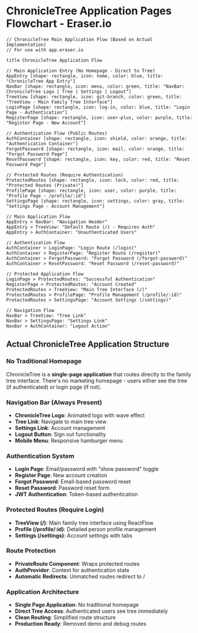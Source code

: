# ChronicleTree Application Pages Flowchart - Eraser.io

```
// ChronicleTree Main Application Flow (Based on Actual Implementation)
// For use with app.eraser.io

title ChronicleTree Application Flow

// Main Application Entry (No Homepage - Direct to Tree)
AppEntry [shape: rectangle, icon: home, color: blue, title: "ChronicleTree App Entry"]
NavBar [shape: rectangle, icon: menu, color: green, title: "NavBar: ChronicleTree Logo | Tree | Settings | Logout"]
TreeView [shape: rectangle, icon: git-branch, color: green, title: "TreeView - Main Family Tree Interface"]
LoginPage [shape: rectangle, icon: log-in, color: blue, title: "Login Page - Authentication"]
RegisterPage [shape: rectangle, icon: user-plus, color: purple, title: "Register Page - New Account"]

// Authentication Flow (Public Routes)
AuthContainer [shape: rectangle, icon: shield, color: orange, title: "Authentication Container"]
ForgotPassword [shape: rectangle, icon: mail, color: orange, title: "Forgot Password Page"]
ResetPassword [shape: rectangle, icon: key, color: red, title: "Reset Password Page"]

// Protected Routes (Require Authentication)
ProtectedRoutes [shape: rectangle, icon: lock, color: red, title: "Protected Routes (Private)"]
ProfilePage [shape: rectangle, icon: user, color: purple, title: "Profile Page - /profile/:id"]
SettingsPage [shape: rectangle, icon: settings, color: gray, title: "Settings Page - Account Management"]

// Main Application Flow
AppEntry > NavBar: "Navigation Header"
AppEntry > TreeView: "Default Route (/) - Requires Auth"
AppEntry > AuthContainer: "Unauthenticated Users"

// Authentication Flow
AuthContainer > LoginPage: "Login Route (/login)"
AuthContainer > RegisterPage: "Register Route (/register)"
AuthContainer > ForgotPassword: "Forgot Password (/forgot-password)"
AuthContainer > ResetPassword: "Reset Password (/reset-password)"

// Protected Application Flow
LoginPage > ProtectedRoutes: "Successful Authentication"
RegisterPage > ProtectedRoutes: "Account Created"
ProtectedRoutes > TreeView: "Main Tree Interface (/)"
ProtectedRoutes > ProfilePage: "Profile Management (/profile/:id)"
ProtectedRoutes > SettingsPage: "Account Settings (/settings)"

// Navigation Flow
NavBar > TreeView: "Tree Link"
NavBar > SettingsPage: "Settings Link"
NavBar > AuthContainer: "Logout Action"
```

## Actual ChronicleTree Application Structure

### No Traditional Homepage
ChronicleTree is a **single-page application** that routes directly to the family tree interface. There's no marketing homepage - users either see the tree (if authenticated) or login page (if not).

### Navigation Bar (Always Present)
- **ChronicleTree Logo**: Animated logo with wave effect
- **Tree Link**: Navigate to main tree view
- **Settings Link**: Account management
- **Logout Button**: Sign out functionality
- **Mobile Menu**: Responsive hamburger menu

### Authentication System
- **Login Page**: Email/password with "show password" toggle
- **Register Page**: New account creation
- **Forgot Password**: Email-based password reset
- **Reset Password**: Password reset form
- **JWT Authentication**: Token-based authentication

### Protected Routes (Require Login)
- **TreeView (/)**: Main family tree interface using ReactFlow
- **Profile (/profile/:id)**: Detailed person profile management
- **Settings (/settings)**: Account settings with tabs

### Route Protection
- **PrivateRoute Component**: Wraps protected routes
- **AuthProvider**: Context for authentication state
- **Automatic Redirects**: Unmatched routes redirect to /

### Application Architecture
- **Single Page Application**: No traditional homepage
- **Direct Tree Access**: Authenticated users see tree immediately
- **Clean Routing**: Simplified route structure
- **Production Ready**: Removed demo and debug routes
